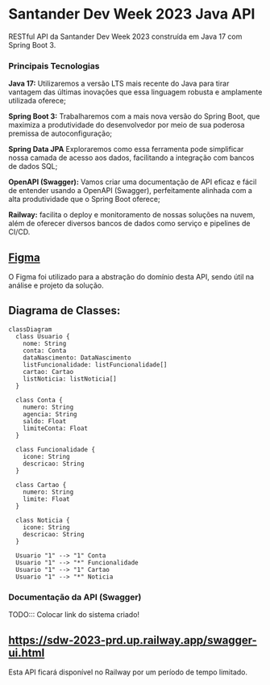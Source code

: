 <h1>Santander Dev Week 2023 Java API</h1>
RESTful API da Santander Dev Week 2023 construída em Java 17 com Spring Boot 3.

<h3>Principais Tecnologias</h3>
<b>Java 17:</b> Utilizaremos a versão LTS mais recente do Java para tirar vantagem das últimas inovações que essa linguagem robusta e amplamente utilizada oferece;

<b>Spring Boot 3:</b> Trabalharemos com a mais nova versão do Spring Boot, que maximiza a produtividade do desenvolvedor por meio de sua poderosa premissa de autoconfiguração;

<b>Spring Data JPA</b> Exploraremos como essa ferramenta pode simplificar nossa camada de acesso aos dados, facilitando a integração com bancos de dados SQL;

<b>OpenAPI (Swagger):</b> Vamos criar uma documentação de API eficaz e fácil de entender usando a OpenAPI (Swagger), perfeitamente alinhada com a alta produtividade que o Spring Boot oferece;

<b>Railway:</b> facilita o deploy e monitoramento de nossas soluções na nuvem, além de oferecer diversos bancos de dados como serviço e pipelines de CI/CD.

<h2><a href="https://www.figma.com/file/0ZsjwjsYlYd3timxqMWlbj/SANTANDER---Projeto-Web%2FMobile?type=design&node-id=1421-432&mode=design">Figma</a></h2>

O Figma foi utilizado para a abstração do domínio desta API, sendo útil na análise e projeto da solução.

<h2>Diagrama de Classes:</h2>

```mermaid
classDiagram
  class Usuario {
    nome: String
    conta: Conta
    dataNascimento: DataNascimento
    listFuncionalidade: listFuncionalidade[]
    cartao: Cartao
    listNoticia: listNoticia[]
  }

  class Conta {
    numero: String
    agencia: String
    saldo: Float
    limiteConta: Float
  }

  class Funcionalidade {
    icone: String
    descricao: String
  }

  class Cartao {
    numero: String
    limite: Float
  }

  class Noticia {
    icone: String
    descricao: String
  }

  Usuario "1" --> "1" Conta
  Usuario "1" --> "*" Funcionalidade
  Usuario "1" --> "1" Cartao
  Usuario "1" --> "*" Noticia

```

<h3>Documentação da API (Swagger)</h3>

TODO::: Colocar link do sistema criado!
<h2><a href="https://sdw-2023-prd.up.railway.app/swagger-ui.html">https://sdw-2023-prd.up.railway.app/swagger-ui.html</a></h2>

Esta API ficará disponível no Railway por um período de tempo limitado.


